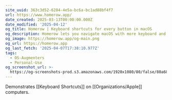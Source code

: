 ```yaml
---
site_uuid: 363c3d52-6284-4e5a-bc6a-bc1ad88bf4f7
url: https://www.homerow.app/
date_created: 2025-03-13T00:00:00.000Z
date_modified: '2025-04-12'
og_title: Homerow | Keyboard shortcuts for every button in macOS
og_description: Homerow lets you navigate macOS with more keyboard and less mouse.
og_image: https://homerow.app/og-main.png
og_url: https://homerow.app
og_last_fetch: '2025-04-07T17:38:10.977Z'
tags:
  - OS-Augmenters
  - Personal-Use
og_screenshot_url: >-
  https://og-screenshots-prod.s3.amazonaws.com/1920x1080/80/false/80a681689904449c1264d4d3b88a09a80ee5e1d0765fb0a0704c190608366872.jpeg
---
```





















Demonstrates [[Keyboard Shortcuts]] on [[Organizations/Apple]] computers.

